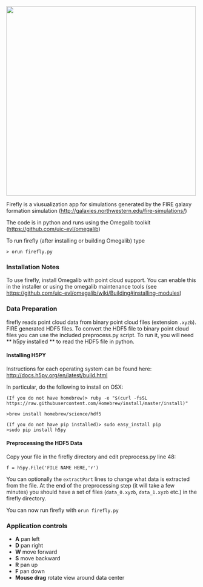 <img src="http://febret.github.io/firefly/screenshot.png" width = 500/>

Firefly is a viusualization app for simulations generated by the FIRE galaxy formation simulation (http://galaxies.northwestern.edu/fire-simulations/)

The code is in python and runs using the Omegalib toolkit (https://github.com/uic-evl/omegalib)

To run firefly (after installing or building Omegalib) type
```
> orun firefly.py
```

### Installation Notes ###
To use firefly, install Omegalib with point cloud support. You can enable this in the installer or using the omegalib maintenance tools (see https://github.com/uic-evl/omegalib/wiki/Building#installing-modules)

### Data Preparation ###
firefly reads point cloud data from binary point cloud files (extension `.xyzb`). FIRE generated HDF5 files. To convert the HDF5 file to binary point cloud files you can use the included preprocess.py script. To run it, you will need ** h5py installed ** to read the HDF5 file in python.

#### Installing H5PY ####
Instructions for each operating system can be found here: http://docs.h5py.org/en/latest/build.html

In particular, do the following to install on OSX:
```
(If you do not have homebrew)> ruby -e "$(curl -fsSL https://raw.githubusercontent.com/Homebrew/install/master/install)"

>brew install homebrew/science/hdf5

(If you do not have pip installed)> sudo easy_install pip
>sudo pip install h5py
```

#### Preprocessing the HDF5 Data ####
Copy your file in the firefly directory and edit preprocess.py line 48:
```
f = h5py.File('FILE NAME HERE,'r')
```
You can optionally the `extractPart` lines to change what data is extracted from the file. At the end of the preprocessing step (it will take a few minutes) you should have a set of files (`data_0.xyzb`, `data_1.xyzb` etc.) in the firefly directory. 

You can now run firefly with `orun firefly.py`

### Application controls ###
- **A** pan left
- **D** pan right
- **W** move forward
- **S** move backward
- **R** pan up
- **F** pan down
- **Mouse drag** rotate view around data center


